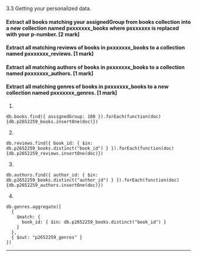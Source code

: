 3.3 Getting your personalized data. 


####    Extract all books matching your assignedGroup from books collection into a new collection named pxxxxxxx_books where pxxxxxxx is replaced with your p-number. [2 mark]

####    Extract all matching reviews of books in pxxxxxxx_books to a collection named pxxxxxxx_reviews. [1 mark]

####   Extract all matching authors of books in pxxxxxxx_books to a collection named pxxxxxxx_authors. [1 mark]

####    Extract all matching genres of books in pxxxxxxx_books to a new collection named pxxxxxxx_genres. [1 mark]


1.

    db.books.find({ assignedGroup: 100 }).forEach(function(doc) {db.p2652259_books.insertOne(doc)})

2.

    db.reviews.find({ book_id: { $in: db.p2652259_books.distinct("book_id") } }).forEach(function(doc) {db.p2652259_reviews.insertOne(doc)})

3.

    db.authors.find({ author_id: { $in: db.p2652259_books.distinct("author_id") } }).forEach(function(doc) {db.p2652259_authors.insertOne(doc)})

4.

    db.genres.aggregate([
      {
        $match: {
          book_id: { $in: db.p2652259_books.distinct("book_id") }
        }
      },
      { $out: "p2652259_genres" }
    ])

------------

<!-- 1.  -->

<!--     db.books.aggregate([
    { $match: { assignedGroup: 100 } },
    { $out: "p2652259_books" }
    ]) -->





<!-- 2.  -->

<!--     db.reviews.aggregate([
    {
        $match: {
        book_id: { $in: db.p2652259_books.distinct("book_id") }
        }
    },
    { $out: "p2652259_reviews" }
    ]) -->




<!-- 2. db.p2652259_books.aggregate([
  { $lookup: {
      from: "reviews",
      localField: "book_id",
      foreignField: "book_id",
      as: "reviews"
  } },
  { $unwind: "$reviews" },
  { $project: { _id: 0 } }, 
  { $out: "p2652259_reviews" }
]) -->







<!-- 3. -->
<!-- 
    db.authors.aggregate([
    {
        $match: {
        author_id: { $in: db.p2652259_books.distinct("authors") }
        }
    },
    { $out: "p2652259_authors" }
    ]) -->



<!-- 4. -->

<!--     db.genres.aggregate([
    {
        $match: {
        book_id: { $in: db.p2652259_books.distinct("book_id") }
        }
    },
    { $out: "p2652259_genres" }
    ]) -->



